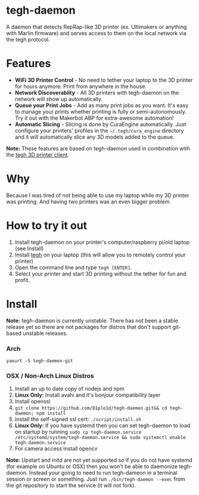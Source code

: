 # tegh-daemon

A daemon that detects RepRap-like 3D printer (ex. Ultimakers or anything with Marlin firmware) and serves access to them on the local network via the tegh protocol.

Features
=========

* **WiFi 3D Printer Control** - No need to tether your laptop to the 3D printer for hours anymore. Print from anywhere in the house.
* **Network Discoverablity** - All 3D printers with tegh-daemon on the network will show up automatically.
* **Queue your Print Jobs** - Add as many print jobs as you want. It's easy to manage your prints whether printing is fully or semi-autonomously. Try it out with the Makerbot ABP for extra-awesome automation!
* **Automatic Slicing** - Slicing is done by CuraEngine automatically. Just configure your printers' profiles in the `~/.tegh/cura_engine` directory and it will automatically slice any 3D models added to the queue.

**Note:** These features are based on tegh-daemon used in combination with the [tegh 3D printer client][1].

Why
====

Because I was tired of not being able to use my laptop while my 3D printer was printing. And having two printers was an even bigger problem.

How to try it out
==================

1. Install tegh-daemon on your printer's computer/raspberry pi/old laptop (see Install)
2. Install [tegh][1] on your laptop (this will allow you to remotely control your printer)
3. Open the command line and type `tegh [ENTER]`.
4. Select your printer and start 3D printing without the tether for fun and profit.


[1]: https://github.com/D1plo1d/tegh

Install
========

**Note:** tegh-daemon is currently unstable. There has not been a stable release yet so there are not packages for distros that don't support git-based unstable releases.

### Arch

`yaourt -S tegh-daemon-git`

### OSX / Non-Arch Linux Distros

1. Install an up to date copy of nodejs and npm
2. **Linux Only:** Install avahi and it's bonjour compatibility layer
3. Install openssl
3. `git clone https://github.com/D1plo1d/tegh-daemon.git&& cd tegh-daemon; npm install`
4. Install the self-signed ssl cert: `./script/install.sh`
5. **Linux Only:** If you have systemd then you can set tegh-daemon to load on startup by running  `sudo cp tegh-daemon.service /etc/systemd/system/tegh-daemon.service && sudo systemctl enable tegh-daemon.service`
6. For camera access install opencv

**Note:** Upstart and initd are not yet supported so if you do not have systemd (for example on Ubuntu or OSX) then you won't be able to daemonize tegh-daemon. Instead your going to need to run tegh-dameon in a terminal session or screen or something. Just run `./bin/tegh-daemon --exec` from the git repository to start the service (it will not fork).

